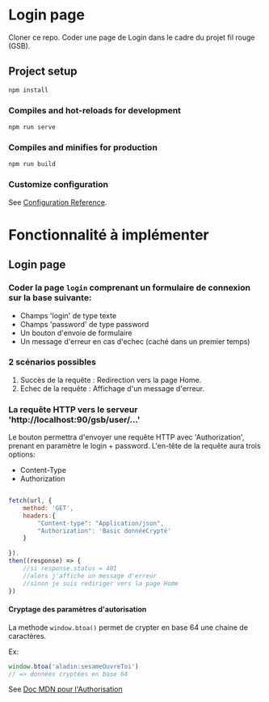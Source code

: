 # Login page

Cloner ce repo.
Coder une page de Login dans le cadre du projet fil rouge (GSB).

## Project setup
```
npm install
```

### Compiles and hot-reloads for development
```
npm run serve
```

### Compiles and minifies for production
```
npm run build
```

### Customize configuration
See [Configuration Reference](https://cli.vuejs.org/config/).


# Fonctionnalité à implémenter

## Login page

### Coder la page `login` comprenant un formulaire de connexion sur la base suivante:
- Champs 'login' de type texte
- Champs 'password' de type password
- Un bouton d'envoie de formulaire
- Un message d'erreur en cas d'echec (caché dans un premier temps)

### 2 scénarios possibles

1. Succès de la requête : Redirection vers la page Home.
2. Echec de la requête : Affichage d'un message d'erreur.

### La requête HTTP vers le serveur 'http://localhost:90/gsb/user/...'

Le bouton permettra d'envoyer une requête HTTP avec 'Authorization', prenant en paramètre le login + password.
L'en-tête de la requête aura trois options:
- Content-Type
- Authorization


```javascript

fetch(url, {
    method: 'GET',
    headers:{
        "Content-type": "Application/json",
        "Authorization": 'Basic donnéeCrypté'
    }
    
}).
then((response) => {
    //si response.status = 401
    //alors j'affiche un message d'erreur
    //sinon je suis rediriger vers la page Home
})

```

#### Cryptage des paramètres d'autorisation

La methode `window.btoa()` permet de crypter en base 64 une chaine de caractères.

Ex:

```javascript
window.btoa('aladin:sesameOuvreToi')
// => données cryptées en base 64
```

See [Doc MDN pour l'Authorisation](https://developer.mozilla.org/fr/docs/Web/HTTP/Headers/Authorization)

